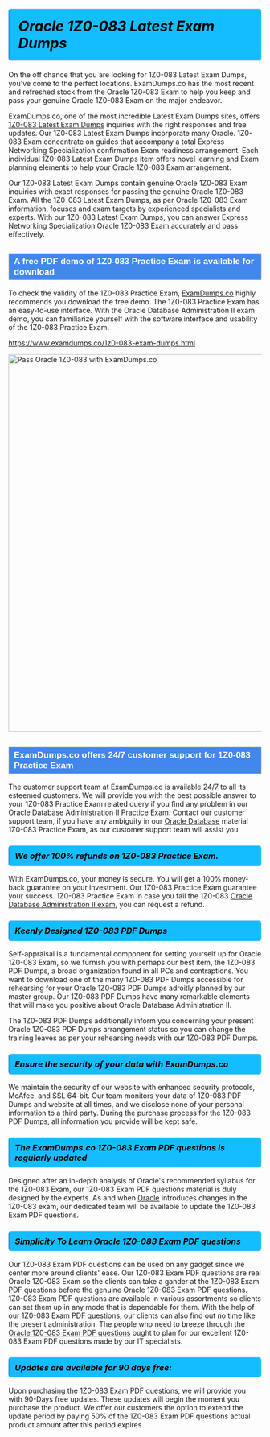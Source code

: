 <h1>                <strong><span style="display: block; color: #000000; background: #14BDFF; border: 0.5px solid #AED6F1; border-left: 3px solid #3498DB; padding: .6em; border-radius: 6px;">                     <em>Oracle 1Z0-083 <span class="exam_variation">Latest Exam Dumps</span> </em>                </span></strong>            </h1>                        <p>On the off chance that you are looking for 1Z0-083 <span class="exam_variation">Latest Exam Dumps</span>, you've come to the perfect locations.             ExamDumps.co has the most recent and refreshed stock from the Oracle 1Z0-083 Exam to help you keep and pass your genuine Oracle 1Z0-083 Exam on the major endeavor.</p>                        <p>ExamDumps.co, one of the most incredible <span class="exam_variation">Latest Exam Dumps</span> sites, offers <a href="https://www.examdumps.co/1z0-083-exam-dumps.html">1Z0-083 <span class="exam_variation">Latest Exam Dumps</span></a> inquiries with the right responses and free updates. Our 1Z0-083 <span class="exam_variation">Latest Exam Dumps</span> incorporate             many Oracle. 1Z0-083 Exam concentrate on guides that accompany a total Express Networking Specialization confirmation Exam readiness arrangement. Each individual             1Z0-083 <span class="exam_variation">Latest Exam Dumps</span> item offers novel learning and Exam planning elements to help your Oracle 1Z0-083 Exam arrangement.</p>                        <p>Our 1Z0-083 <span class="exam_variation">Latest Exam Dumps</span> contain genuine Oracle 1Z0-083 Exam inquiries with exact responses for passing the genuine Oracle 1Z0-083 Exam. All the 1Z0-083 <span class="exam_variation">Latest Exam Dumps</span>,             as per Oracle 1Z0-083 Exam information, focuses and exam targets by experienced specialists and experts. With our 1Z0-083 <span class="exam_variation">Latest Exam Dumps</span>, you can answer             Express Networking Specialization Oracle 1Z0-083 Exam accurately and pass effectively.</p>                        <h2 style="background: #4287ec; border: 1px solid #cccccc; padding: 5px 10px;">                <span style="color: #ffffff;">                    <span style="font-size: 11pt;">                        <span style="line-height: normal;">                            <span style="font-family: Calibri,sans-serif;">                                <strong>                                    <span style="font-size: 13.0pt;">A free PDF demo of 1Z0-083 <span class="exam_variation2">Practice Exam</span> is available for download</span>                                </strong>                            </span>                        </span>                    </span>                </span>            </h2>                        <p>To check the validity of the 1Z0-083 <span class="exam_variation2">Practice Exam</span>, <a href="https://www.examdumps.co/">ExamDumps.co</a> highly recommends you download the free demo. The 1Z0-083 <span class="exam_variation2">Practice Exam</span> has an easy-to-use interface.             With the Oracle Database Administration II exam demo, you can familiarize yourself with the software interface and usability of the 1Z0-083 <span class="exam_variation2">Practice Exam</span>.</p>                        <p><a href="https://www.examdumps.co/1z0-083-exam-dumps.html">https://www.examdumps.co/1z0-083-exam-dumps.html</a></p>                        <p><a href="https://www.examdumps.co/"><img src="https://www.examdumps.co//images/banners/big-sale-20-percent-discount-offer-examdumps.jpg" class="postImage" alt="Pass Oracle 1Z0-083 with ExamDumps.co" width="750"></a></p>                            <h2 style="background: #4287ec; border: 1px solid #cccccc; padding: 5px 10px;">                <span style="color: #ffffff;">                    <span style="font-size: 11pt;">                        <span style="line-height: normal;">                            <span style="font-family: Calibri,sans-serif;">                                <strong>                                    <span style="font-size: 13.0pt;">ExamDumps.co offers 24/7 customer support for 1Z0-083 <span class="exam_variation2">Practice Exam</span> </span>                                </strong>                            </span>                        </span>                    </span>                </span>            </h2>                        <p>The customer support team at ExamDumps.co is available 24/7 to all its esteemed customers. We will provide you with the best possible answer to your 1Z0-083 <span class="exam_variation2">Practice Exam</span>            related query if you find any problem in our Oracle Database Administration II <span class="exam_variation2">Practice Exam</span>. Contact our customer support team, if you have any ambiguity in             our <a href="https://www.examdumps.co/oracle-database-exam-dumps.html">Oracle Database</a> material 1Z0-083 <span class="exam_variation2">Practice Exam</span>, as our customer support team will assist you</p>                        <h3>                <strong>                    <span style="display: block; color: #000000; background: #14BDFF; border: 0.5px solid #AED6F1; border-left: 3px solid #3498DB; padding: .6em; border-radius: 6px;">                        <em>We offer 100% refunds on 1Z0-083 <span class="exam_variation2">Practice Exam</span>.</em>                    </span>                </strong>            </h3>                        <p>With ExamDumps.co, your money is secure. You will get a 100% money-back guarantee on your investment. Our 1Z0-083 <span class="exam_variation2">Practice Exam</span> guarantee your success.             1Z0-083 <span class="exam_variation2">Practice Exam</span> In case you fail the 1Z0-083 <a href="https://www.examdumps.co/1z0-083-exam-dumps.html">Oracle Database Administration II exam</a>, you can request a refund.</p>                        <h3>                <strong>                    <span style="display: block; color: #000000; background: #14BDFF; border: 0.5px solid #AED6F1; border-left: 3px solid #3498DB; padding: .6em; border-radius: 6px;">                        <em>Keenly Designed 1Z0-083 <span class="exam_variation3">PDF Dumps</span></em>                    </span>                </strong>            </h3>                        <p>Self-appraisal is a fundamental component for setting yourself up for Oracle 1Z0-083 Exam, so we furnish you with perhaps our best item, the 1Z0-083 <span class="exam_variation3">PDF Dumps</span>,             a broad organization found in all PCs and contraptions. You want to download one of the many 1Z0-083 <span class="exam_variation3">PDF Dumps</span> accessible for rehearsing for your             Oracle 1Z0-083 <span class="exam_variation3">PDF Dumps</span> adroitly planned by our master group. Our 1Z0-083 <span class="exam_variation3">PDF Dumps</span> have many remarkable elements that will make you             positive about Oracle Database Administration II.</p>                        <p>The 1Z0-083 <span class="exam_variation3">PDF Dumps</span> additionally inform you concerning your present Oracle 1Z0-083 <span class="exam_variation3">PDF Dumps</span> arrangement status so you can change the training             leaves as per your rehearsing needs with our 1Z0-083 <span class="exam_variation3">PDF Dumps</span>.</p>                        <h3>                <strong>                    <span style="display: block; color: #000000; background: #14BDFF; border: 0.5px solid #AED6F1; border-left: 3px solid #3498DB; padding: .6em; border-radius: 6px;">                        <em>Ensure the security of your data with ExamDumps.co </em>                    </span>                </strong>            </h3>                        <p>We maintain the security of our website with enhanced security protocols, McAfee, and SSL 64-bit. Our team monitors your data of 1Z0-083 <span class="exam_variation3">PDF Dumps</span> and website at all times,             and we disclose none of your personal information to a third party. During the purchase process for the 1Z0-083 <span class="exam_variation3">PDF Dumps</span>, all information you provide will be kept safe.</p>                        <h3>                <strong>                    <span style="display: block; color: #000000; background: #14BDFF; border: 0.5px solid #AED6F1; border-left: 3px solid #3498DB; padding: .6em; border-radius: 6px;">                        <em>The ExamDumps.co 1Z0-083 <span class="exam_variation4">Exam PDF questions</span> is regularly updated </em>                    </span>                </strong>            </h3>                        <p>Designed after an in-depth analysis of Oracle's recommended syllabus for the 1Z0-083 Exam, our 1Z0-083 <span class="exam_variation4">Exam PDF questions</span> material is duly designed by the experts.             As and when <a href="https://www.examdumps.co/oracle-exam-dumps.html">Oracle</a> introduces changes in the 1Z0-083 exam, our dedicated team will be available to update the 1Z0-083 <span class="exam_variation4">Exam PDF questions</span>.</p>                        <h3>                <strong>                    <span style="display: block; color: #000000; background: #14BDFF; border: 0.5px solid #AED6F1; border-left: 3px solid #3498DB; padding: .6em; border-radius: 6px;">                        <em>Simplicity To Learn Oracle 1Z0-083 <span class="exam_variation4">Exam PDF questions</span></em>                    </span>                </strong>            </h3>                        <p>Our 1Z0-083 <span class="exam_variation4">Exam PDF questions</span> can be used on any gadget since we center more around clients' ease. Our 1Z0-083 <span class="exam_variation4">Exam PDF questions</span> are real Oracle 1Z0-083 Exam             so the clients can take a gander at the 1Z0-083 <span class="exam_variation4">Exam PDF questions</span> before the genuine Oracle 1Z0-083 <span class="exam_variation4">Exam PDF questions</span>. 1Z0-083 <span class="exam_variation4">Exam PDF questions</span> are available in various assortments             so clients can set them up in any mode that is dependable for them. With the help of our 1Z0-083 <span class="exam_variation4">Exam PDF questions</span>, our clients can also find out no time like the present administration.             The people who need to breeze through the <a href="https://www.examdumps.co/1z0-083-exam-dumps.html">Oracle 1Z0-083 <span class="exam_variation4">Exam PDF questions</span></a> ought to plan for our excellent 1Z0-083 <span class="exam_variation4">Exam PDF questions</span> made by our IT specialists.</p>                        <h3>                <strong>                    <span style="display: block; color: #000000; background: #14BDFF; border: 0.5px solid #AED6F1; border-left: 3px solid #3498DB; padding: .6em; border-radius: 6px;">                        <em>Updates are available for 90 days free:</em>                    </span>                </strong>            </h3>                        <p>Upon purchasing the 1Z0-083 <span class="exam_variation4">Exam PDF questions</span>, we will provide you with 90-Days free updates. These updates will begin the moment you purchase the product.             We offer our customers the option to extend the update period by paying 50% of the 1Z0-083 <span class="exam_variation4">Exam PDF questions</span> actual product amount after this period expires.</p>                    
